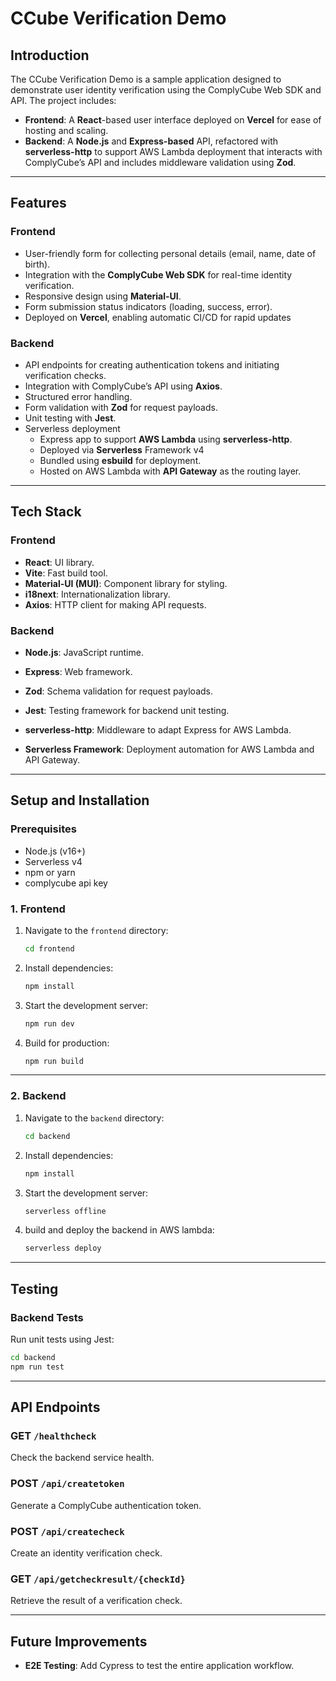 # **CCube Verification Demo**

## **Introduction**
The CCube Verification Demo is a sample application designed to demonstrate user identity verification using the ComplyCube Web SDK and API. The project includes:
- **Frontend**: A **React**-based user interface deployed on **Vercel** for ease of hosting and scaling.
- **Backend**: A **Node.js** and **Express-based** API, refactored with **serverless-http** to support AWS Lambda deployment that interacts with ComplyCube’s API and includes middleware validation using **Zod**.


---

## **Features**

### **Frontend**
- User-friendly form for collecting personal details (email, name, date of birth).
- Integration with the **ComplyCube Web SDK** for real-time identity verification.
- Responsive design using **Material-UI**.
- Form submission status indicators (loading, success, error).
- Deployed on **Vercel**, enabling automatic CI/CD for rapid updates

### **Backend**
- API endpoints for creating authentication tokens and initiating verification checks.
- Integration with ComplyCube’s API using **Axios**.
- Structured error handling.
- Form validation with **Zod** for request payloads.
- Unit testing with **Jest**.
- Serverless deployment
  - Express app to support **AWS Lambda** using **serverless-http**.
  - Deployed via **Serverless** Framework v4
  - Bundled using **esbuild** for deployment.
  - Hosted on AWS Lambda with **API Gateway** as the routing layer.

---

## **Tech Stack**

### **Frontend**
- **React**: UI library.
- **Vite**: Fast build tool.
- **Material-UI (MUI)**: Component library for styling.
- **i18next**: Internationalization library.
- **Axios**: HTTP client for making API requests.

### **Backend**
- **Node.js**: JavaScript runtime.
- **Express**: Web framework.
- **Zod**: Schema validation for request payloads.

- **Jest**: Testing framework for backend unit testing.
- **serverless-http**: Middleware to adapt Express for AWS Lambda.
- **Serverless Framework**: Deployment automation for AWS Lambda and API Gateway.

---


## **Setup and Installation**

### **Prerequisites**
- Node.js (v16+)
- Serverless v4
- npm or yarn
- complycube api key

### **1. Frontend**

1. Navigate to the `frontend` directory:
   ```bash
   cd frontend
   ```

2. Install dependencies:
   ```bash
   npm install
   ```

3. Start the development server:
   ```bash
   npm run dev
   ```

4. Build for production:
   ```bash
   npm run build
   ```

---

### **2. Backend**

1. Navigate to the `backend` directory:
   ```bash
   cd backend
   ```

2. Install dependencies:
   ```bash
   npm install
   ```

3. Start the development server:
   ```bash
   serverless offline
   ```

4. build and deploy the backend in AWS lambda:
   ```bash
   serverless deploy
   ```

---

## **Testing**

### **Backend Tests**
Run unit tests using Jest:
```bash
cd backend
npm run test
```

---

## **API Endpoints**

### **GET `/healthcheck`**
Check the backend service health.

### **POST `/api/createtoken`**
Generate a ComplyCube authentication token.

### **POST `/api/createcheck`**
Create an identity verification check.

### **GET `/api/getcheckresult/{checkId}`**
Retrieve the result of a verification check.

---

## **Future Improvements**
- **E2E Testing**: Add Cypress to test the entire application workflow.
